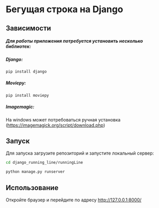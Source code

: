 # Бегущая строка на Django
## Зависимости
##### Для работы приложения потребуется установить несколько библиотек:
##### Django:
```bash
pip install django
```
##### Moviepy:
```bash
pip install moviepy
```
##### Imagemagic:
На windows может потребоваться ручная установка (https://imagemagick.org/script/download.php)
## Запуск
Для запуска загрузите репозиторий и запустите локальный сервер:
```bash
cd django_running_line/runningLine
```
```bash
python manage.py runserver
```
## Использование 
Откройте браузер и перейдите по адресу http://127.0.0.1:8000/ 

